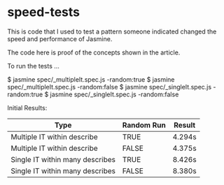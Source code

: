 # speed-tests

This is code that I used to test a pattern someone indicated changed the speed and performance of Jasmine.

The code here is proof of the concepts shown in the article.

To run the tests ...

$ jasmine spec/_multipleIt.spec.js -random:true
$ jasmine spec/_multipleIt.spec.js -random:false
$ jasmine spec/_singleIt.spec.js -random:true
$ jasmine spec/_singleIt.spec.js -random:false

Initial Results:

| Type | Random Run | Result |
|------|------------|--------|
| Multiple IT within describe | TRUE | 4.294s |
| Multiple IT within describe | FALSE | 4.375s |
| Single IT within many describes | TRUE | 8.426s |
| Single IT within many describes | FALSE | 8.380s |
